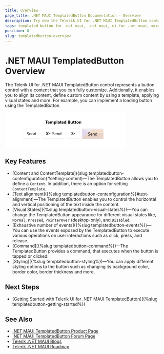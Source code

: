 ```yaml
---
title: Overview
page_title: .NET MAUI TemplatedButton Documentation - Overview
description: Try now the Telerik UI for .NET MAUI TemplatedButton control that provides various options for customizing its look and feel.
tags: templated button for .net maui, .net maui, ui for .net maui, microsoft .net maui
position: 0
slug: templatedbutton-overview
---
```


# .NET MAUI TemplatedButton Overview

The Telerik UI for .NET MAUI TemplatedButton control represents a button control with a content that you can fully customize. 
Additionally, it enables you to align its content, define custom content by using a template, applying visual states and more. For example, you can implement a loading button using the TemplatedButton. 

![.NET MAUI TemplatedButton Overview](images/templatedbutton-overview.png "TemplatedButton for .NET MAUI")

## Key Features

* [Content and ContentTemplate]({slug templatedbutton-contenfiguration}#setting-content)&mdash;The TemplatedButton allows you to define a `Content`. In addition, there is an option for setting `ContentTemplate`.
* [Text alignment]({%slug templatedbutton-contenfiguration%}#text-alignment)&mdash;The TemplatedButton enables you to control the horizontal and vertical positioning of the text inside the content.
* [Visual States]({%slug templatedbutton-visual-states%})&mdash;You can change the TemplatedButton appearance for different visual states like, `Normal`, `Pressed`, `PointerOver` (desktop-only), and `Disabled`.
* [Exhaustive number of events]({%slug templatedbutton-events%})&mdash;You can use the events exposed by the TemplatedButton to execute various operations on user interactions such as click, press, and release.
* [Command]({%slug templatedbutton-command%})&mdash;The TemplatedButton provides a command, that executes when the button is tapped or clicked.
* [Styling]({%slug templatedbutton-styling%})&mdash;You can apply different styling options to the button such as changing its background color, border color, border thickness and more.

## Next Steps

- [Getting Started with Telerik UI for .NET MAUI TemplatedButton]({%slug templatedbutton-getting-started%})

## See Also

- [.NET MAUI TemplatedButton Product Page](https://www.telerik.com/maui-ui/templatedbutton)
- [.NET MAUI TemplatedButton Forum Page](https://www.telerik.com/forums/maui?tagId=1764)
- [Telerik .NET MAUI Blogs](https://www.telerik.com/blogs/mobile-net-maui)
- [Telerik .NET MAUI Roadmap](https://www.telerik.com/support/whats-new/maui-ui/roadmap)